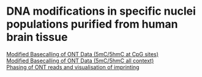 # DNA modifications in specific nuclei populations purified from human brain tissue

[Modified Basecalling of ONT Data (5mC/5hmC at CpG sites)](ont_basecalling_cpg.md)  
[Modified Basecalling of ONT Data (5mC/5hmC all context)](ont_basecalling_all_context.md)  
[Phasing of ONT reads and visualisation of imprinting](phasing.md)
